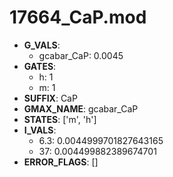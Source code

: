 # 17664_CaP.mod

- **G_VALS**:
  - gcabar_CaP: 0.0045
- **GATES**:
  - h: 1
  - m: 1
- **SUFFIX**: CaP
- **GMAX_NAME**: gcabar_CaP
- **STATES**: ['m', 'h']
- **I_VALS**:
  - 6.3: 0.0044999701827643165
  - 37: 0.004499882389674701
- **ERROR_FLAGS**: []
